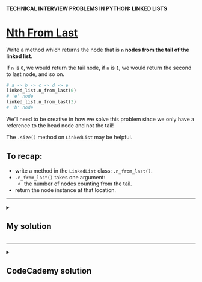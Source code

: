 #### TECHNICAL INTERVIEW PROBLEMS IN PYTHON: LINKED LISTS

# [Nth From Last](https://www.codecademy.com/courses/technical-interview-practice-python/lessons/tip-python-linked-lists/exercises/tip-python-ll-n-last)

Write a method which returns the node that is **`n` nodes from the tail of the linked list**.

If `n` is `0`, we would return the tail node, if `n` is `1`, we would return the second to last node, and so on.
```python
# a -> b -> c -> d -> e
linked_list.n_from_last(0)
# 'e' node
linked_list.n_from_last(3)
# 'b' node
```
We’ll need to be creative in how we solve this problem since we only have a reference to the head node and not the tail!

The `.size()` method on `LinkedList` may be helpful.

## To recap:
* write a method in the `LinkedList` class: `.n_from_last()`.
* `.n_from_last()` takes one argument:
  * the number of nodes counting from the tail.
* return the node instance at that location.

<hr />
<details title="Click me to show...">
<summary>
 
## My solution

</summary>
<p>
     
```python
def n_from_last(self, n):
    size = self.size()
    current_node = self.head
    
    for i in range(size - n - 1):
        current_node = current_node.next
    
    return current_node
```

</p>
</details>
<hr />
<details title="Click me to show...">
<summary>
 
## CodeCademy solution

</summary>
<p>
     
```python
No given solution...
```

</p>
</details>
